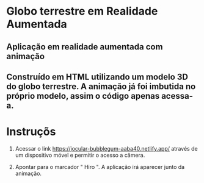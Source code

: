 # Globo terrestre em Realidade Aumentada 

## Aplicação em realidade aumentada com animação

## Construído em HTML utilizando um modelo 3D do globo terrestre. A animação já foi imbutida no próprio modelo, assim o código apenas acessa-a.

# Instruçõs

1. Acessar o link https://jocular-bubblegum-aaba40.netlify.app/ através de um dispositivo móvel e permitir o acesso a câmera.

2. Apontar para o marcador " Hiro ". A aplicação irá aparecer junto da animação.    


